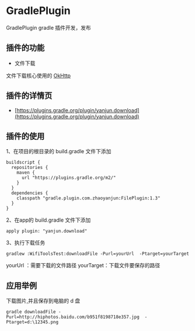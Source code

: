 # GradlePlugin
GradlePlugin gradle 插件开发，发布
## 插件的功能

- 文件下载

文件下载核心使用的 [OkHttp](http://square.github.io/okhttp/)


## 插件的详情页

- [https://plugins.gradle.org/plugin/yanjun.download](https://plugins.gradle.org/plugin/yanjun.download)

## 插件的使用

1、在项目的根目录的 build.gradle 文件下添加

```
buildscript {
  repositories {
    maven {
      url "https://plugins.gradle.org/m2/"
    }
  }
  dependencies {
    classpath "gradle.plugin.com.zhaoyanjun:FilePlugin:1.3"
  }
}
```

2、在app的 build.gradle 文件下添加

```
apply plugin: "yanjun.download"

```

3、执行下载任务

```
gradlew :WifiToolsTest:downloadFile -Purl=yourUrl  -Ptarget=yourTarget

```

yourUrl ：需要下载的文件路径
yourTarget：下载文件要保存的路径

## 应用举例

下载图片,并且保存到电脑的 d 盘

```
gradle downloadFile -Purl=http://hiphotos.baidu.com/b951f8198718e357.jpg  -Ptarget=d:\12345.png
```
